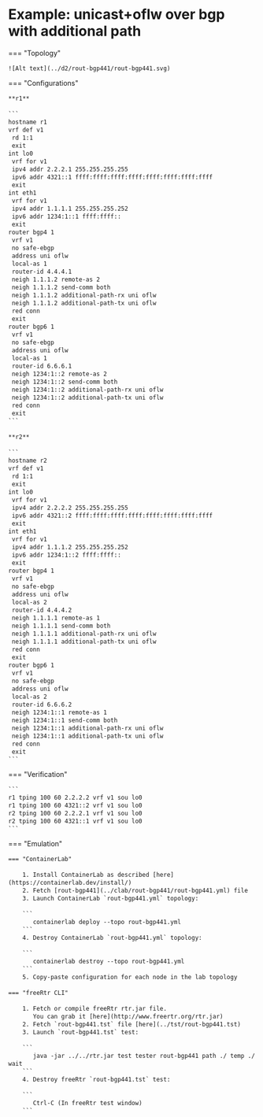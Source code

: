 # Example: unicast+oflw over bgp with additional path

=== "Topology"

    ![Alt text](../d2/rout-bgp441/rout-bgp441.svg)

=== "Configurations"

    **r1**

    ```
    hostname r1
    vrf def v1
     rd 1:1
     exit
    int lo0
     vrf for v1
     ipv4 addr 2.2.2.1 255.255.255.255
     ipv6 addr 4321::1 ffff:ffff:ffff:ffff:ffff:ffff:ffff:ffff
     exit
    int eth1
     vrf for v1
     ipv4 addr 1.1.1.1 255.255.255.252
     ipv6 addr 1234:1::1 ffff:ffff::
     exit
    router bgp4 1
     vrf v1
     no safe-ebgp
     address uni oflw
     local-as 1
     router-id 4.4.4.1
     neigh 1.1.1.2 remote-as 2
     neigh 1.1.1.2 send-comm both
     neigh 1.1.1.2 additional-path-rx uni oflw
     neigh 1.1.1.2 additional-path-tx uni oflw
     red conn
     exit
    router bgp6 1
     vrf v1
     no safe-ebgp
     address uni oflw
     local-as 1
     router-id 6.6.6.1
     neigh 1234:1::2 remote-as 2
     neigh 1234:1::2 send-comm both
     neigh 1234:1::2 additional-path-rx uni oflw
     neigh 1234:1::2 additional-path-tx uni oflw
     red conn
     exit
    ```

    **r2**

    ```
    hostname r2
    vrf def v1
     rd 1:1
     exit
    int lo0
     vrf for v1
     ipv4 addr 2.2.2.2 255.255.255.255
     ipv6 addr 4321::2 ffff:ffff:ffff:ffff:ffff:ffff:ffff:ffff
     exit
    int eth1
     vrf for v1
     ipv4 addr 1.1.1.2 255.255.255.252
     ipv6 addr 1234:1::2 ffff:ffff::
     exit
    router bgp4 1
     vrf v1
     no safe-ebgp
     address uni oflw
     local-as 2
     router-id 4.4.4.2
     neigh 1.1.1.1 remote-as 1
     neigh 1.1.1.1 send-comm both
     neigh 1.1.1.1 additional-path-rx uni oflw
     neigh 1.1.1.1 additional-path-tx uni oflw
     red conn
     exit
    router bgp6 1
     vrf v1
     no safe-ebgp
     address uni oflw
     local-as 2
     router-id 6.6.6.2
     neigh 1234:1::1 remote-as 1
     neigh 1234:1::1 send-comm both
     neigh 1234:1::1 additional-path-rx uni oflw
     neigh 1234:1::1 additional-path-tx uni oflw
     red conn
     exit
    ```

=== "Verification"

    ```
    r1 tping 100 60 2.2.2.2 vrf v1 sou lo0
    r1 tping 100 60 4321::2 vrf v1 sou lo0
    r2 tping 100 60 2.2.2.1 vrf v1 sou lo0
    r2 tping 100 60 4321::1 vrf v1 sou lo0
    ```

=== "Emulation"

    === "ContainerLab"

        1. Install ContainerLab as described [here](https://containerlab.dev/install/)  
        2. Fetch [rout-bgp441](../clab/rout-bgp441/rout-bgp441.yml) file  
        3. Launch ContainerLab `rout-bgp441.yml` topology:  

        ```
           containerlab deploy --topo rout-bgp441.yml  
        ```
        4. Destroy ContainerLab `rout-bgp441.yml` topology:  

        ```
           containerlab destroy --topo rout-bgp441.yml  
        ```
        5. Copy-paste configuration for each node in the lab topology

    === "freeRtr CLI"

        1. Fetch or compile freeRtr rtr.jar file.  
           You can grab it [here](http://www.freertr.org/rtr.jar)  
        2. Fetch `rout-bgp441.tst` file [here](../tst/rout-bgp441.tst)  
        3. Launch `rout-bgp441.tst` test:  

        ```
           java -jar ../../rtr.jar test tester rout-bgp441 path ./ temp ./ wait
        ```
        4. Destroy freeRtr `rout-bgp441.tst` test:  

        ```
           Ctrl-C (In freeRtr test window)
        ```

